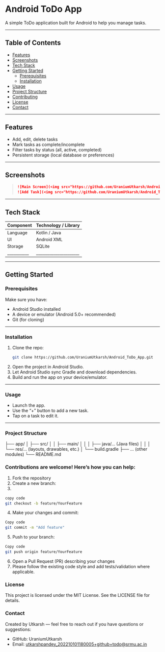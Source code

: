 # Android ToDo App

A simple ToDo application built for Android to help you manage tasks.

---

## Table of Contents

- [Features](#features)  
- [Screenshots](#screenshots)  
- [Tech Stack](#tech-stack)  
- [Getting Started](#getting-started)  
  - [Prerequisites](#prerequisites)  
  - [Installation](#installation)  
- [Usage](#usage)  
- [Project Structure](#project-structure)  
- [Contributing](#contributing)  
- [License](#license)  
- [Contact](#contact)

---

## Features

- Add, edit, delete tasks  
- Mark tasks as complete/incomplete  
- Filter tasks by status (all, active, completed)  
- Persistent storage (local database or preferences)

---

## Screenshots
  
> ```md
> ![Main Screen](<img src="https://github.com/UraniumUtkarsh/Android_ToDo_App/blob/main/Github_app_img_ss/img1.jpg" width="300"/>)
> ![Add Task](<img src="https://github.com/UraniumUtkarsh/Android_ToDo_App/blob/main/Github_app_img_ss/img2.jpg" width="300"/>)
> ```

---

## Tech Stack

| Component | Technology / Library |
|-----------|----------------------|
| Language  | Kotlin     /   Java  |
| UI        | Android XML          |
| Storage   | SQLite               |
|___________|______________________|

---

## Getting Started

### Prerequisites

Make sure you have:

- Android Studio installed  
- A device or emulator (Android 5.0+ recommended)  
- Git (for cloning)

---

### Installation

1. Clone the repo:  
   ```bash
   git clone https://github.com/UraniumUtkarsh/Android_ToDo_App.git
   ```
2. Open the project in Android Studio.
3. Let Android Studio sync Gradle and download dependencies.
4. Build and run the app on your device/emulator.


---

### Usage
 - Launch the app.
 - Use the “+” button to add a new task.
 - Tap on a task to edit it.

---

### Project Structure

├── app/
│   ├── src/
│   │   ├── main/
│   │   │   ├── java/… (Java files)
│   │   │   └── res/… (layouts, drawables, etc.)
│   └── build.gradle
├── … (other modules)
└── README.md

### Contributions are welcome! Here’s how you can help:

1. Fork the repository
2. Create a new branch:
3. 
```bash
copy code
git checkout -b feature/YourFeature
```
4. Make your changes and commit:

```bash
Copy code
git commit -m "Add feature"
```
5. Push to your branch:

```bash
Copy code
git push origin feature/YourFeature
```
6. Open a Pull Request (PR) describing your changes
7. Please follow the existing code style and add tests/validation where applicable.

### License
This project is licensed under the MIT License.
See the LICENSE file for details.

### Contact
Created by Utkarsh — feel free to reach out if you have questions or suggestions:
- GitHub: UraniumUtkarsh
- Email: utkarshpandey_202210101180005+github+todo@srmu.ac.in





